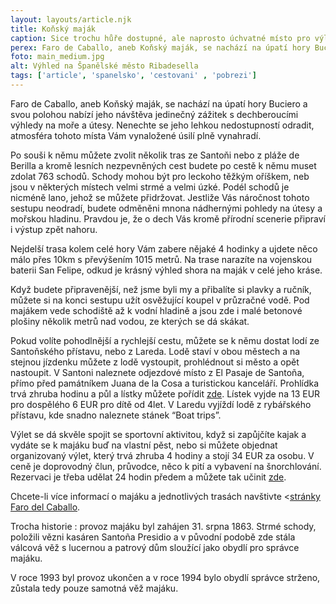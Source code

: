 ```yaml
---
layout: layouts/article.njk
title: Koňský maják
caption: Sice trochu hůře dostupné, ale naprosto úchvatné místo pro výlet po souši nebo po moři.
perex: Faro de Caballo, aneb Koňský maják, se nachází na úpatí hory Buciero  a svou polohou nabízí jeho návštěva jedinečný zážitek s dechberoucími výhledy na moře a útesy. Nenechte se jeho lehkou nedostupností odradit, atmosféra tohoto místa Vám vynaložené úsilí plně vynahradí.
foto: main_medium.jpg
alt: Výhled na Španělské město Ribadesella
tags: ['article', 'spanelsko', 'cestovani' , 'pobrezi']
---
```


Faro de Caballo, aneb Koňský maják, se nachází na úpatí hory Buciero  a svou polohou nabízí jeho návštěva jedinečný zážitek s dechberoucími výhledy na moře a útesy. Nenechte se jeho lehkou nedostupností odradit, atmosféra tohoto místa Vám vynaložené úsilí plně vynahradí.

Po souši k němu můžete zvolit několik tras ze Santoňi nebo z pláže de Berilla a kromě lesních nezpevněných cest budete po cestě k němu muset zdolat 763 schodů. Schody mohou být pro leckoho těžkým oříškem, neb jsou  v některých místech velmi strmé a velmi úzké. Podél schodů je nicméně lano, jehož se můžete přidržovat. Jestliže Vás náročnost tohoto sestupu neodradí, budete odměněni mnona nádhernými pohledy na útesy a mořskou hladinu. Pravdou je, že o dech Vás kromě přírodní scenerie připraví i výstup zpět nahoru. 

Nejdelší trasa kolem celé hory Vám zabere nějaké 4 hodinky a ujdete něco málo přes 10km s převýšením 1015 metrů. 
Na trase narazíte na vojenskou baterii San Felipe, odkud je krásný výhled shora na maják v celé jeho kráse.

Když budete připravenější, než jsme byli my a přibalíte si plavky a ručník, můžete si na konci sestupu užít osvěžující koupel v průzračné vodě. Pod majákem vede schodiště až k vodní hladině a jsou zde i malé betonové plošiny několik metrů nad vodou, ze kterých se dá skákat. 

Pokud volíte pohodlnější a rychlejší cestu, můžete se k němu dostat lodí ze Santoňského přístavu, nebo z Lareda. Lodě staví v obou městech a na stejnou jízdenku můžete z lodě vystoupit, prohlédnout si město a opět nastoupit. V Santoni naleznete odjezdové místo z El Pasaje de Santoña, přímo před památníkem Juana de la Cosa a turistickou kanceláří. Prohlídka trvá zhruba hodinu a půl a lístky můžete pořídit <a href="https://www.civitatis.com/es/santona/paseo-barco-costa-santona/?aid=2207">zde</a>.
Lístek vyjde na 13 EUR pro dospělého  6 EUR pro dítě od 4let. 
V Laredu vyjíždí lodě z rybářského přístavu, kde snadno naleznete stánek “Boat trips”.

Výlet se dá skvěle spojit se sportovní aktivitou, když si zapůjčíte kajak a vydáte se k majáku buď na vlastní pěst, nebo si můžete objednat organizovaný výlet, který trvá zhruba 4 hodiny a stojí 34 EUR za osobu. V ceně je doprovodný člun, průvodce, něco k pití a vybavení na šnorchlování. Rezervaci je třeba udělat 24 hodin předem a můžete tak učinit <a href="https://www.civitatis.com/es/santona/tour-kayak-faro-caballo/?aid=2207">zde</a>. 

Chcete-li více informací o majáku a jednotlivých trasách navštivte <<a href="https://farodelcaballo.es/">stránky Faro del Caballo</a>. 

Trocha historie : provoz majáku byl zahájen 31. srpna 1863. Strmé schody, položili vězni kasáren Santoña Presidio a v původní podobě zde stála válcová věž s lucernou a patrový dům sloužící jako obydlí pro správce majáku.

V roce 1993 byl provoz ukončen a v roce 1994  bylo obydlí správce strženo, zůstala tedy pouze samotná věž majáku.


